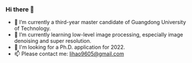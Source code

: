 ### Hi there 👋
- 🔭 I’m currently a third-year master candidate of Guangdong University of Technology.
- 🌱 I’m currently learning low-level image processing, especially image denoising and super resolution.
- 🤔 I'm looking for a Ph.D. application for 2022.
- 📫 Please contact me: lihao9605@gmail.com
<!--
**House-Leo/House-Leo** is a ✨ _special_ ✨ repository because its `README.md` (this file) appears on your GitHub profile.

Here are some ideas to get you started:

- 🔭 I’m currently working on ...
- 🌱 I’m currently learning ...
- 👯 I’m looking to collaborate on ...
- 🤔 I’m looking for help with ...
- 💬 Ask me about ...
- 📫 How to reach me: ...
- 😄 Pronouns: ...
- ⚡ Fun fact: ...
-->
